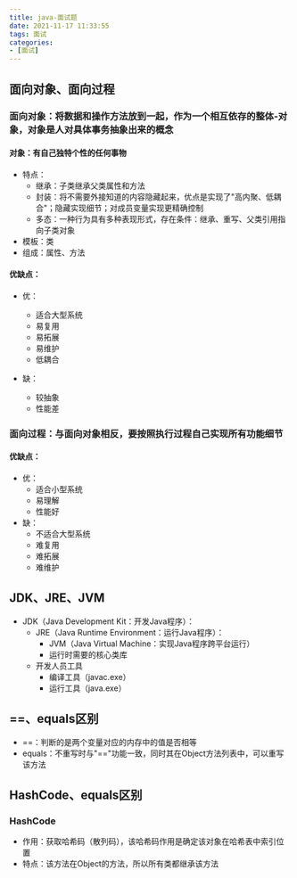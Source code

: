 ```yaml
---
title: java-面试题
date: 2021-11-17 11:33:55
tags: 面试
categories:
- [面试]
---
```


## 面向对象、面向过程
### 面向对象：将数据和操作方法放到一起，作为一个相互依存的整体-对象，对象是人对具体事务抽象出来的概念
#### 对象：有自己独特个性的任何事物 
* 特点：
    * 继承：子类继承父类属性和方法
    * 封装：将不需要外接知道的内容隐藏起来，优点是实现了"高内聚、低耦合"；隐藏实现细节；对成员变量实现更精确控制  
    * 多态：一种行为具有多种表现形式，存在条件：继承、重写、父类引用指向子类对象
* 模板：类
* 组成：属性、方法

#### 优缺点：
* 优：
    * 适合大型系统
    * 易复用
    * 易拓展
    * 易维护
    * 低耦合
        
* 缺：
    * 较抽象
    * 性能差


### 面向过程：与面向对象相反，要按照执行过程自己实现所有功能细节
#### 优缺点：
* 优：
    * 适合小型系统
    * 易理解
    * 性能好
* 缺：
    * 不适合大型系统
    * 难复用
    * 难拓展
    * 难维护
    

## JDK、JRE、JVM
* JDK（Java Development Kit：开发Java程序）：
  * JRE（Java Runtime Environment：运行Java程序）：
    * JVM（Java Virtual Machine：实现Java程序跨平台运行）
    * 运行时需要的核心类库
  * 开发人员工具
    * 编译工具（javac.exe）
    * 运行工具（java.exe）
    
## ==、equals区别
* ==：判断的是两个变量对应的内存中的值是否相等
* equals：不重写时与"=="功能一致，同时其在Object方法列表中，可以重写该方法

## HashCode、equals区别
### HashCode
* 作用：获取哈希码（散列码），该哈希码作用是确定该对象在哈希表中索引位置
* 特点：该方法在Object的方法，所以所有类都继承该方法